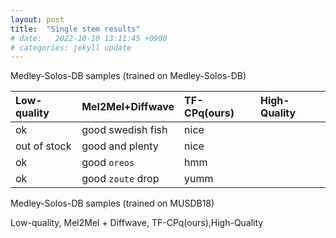 ```yaml
---
layout: post
title:  "Single stem results"
# date:   2022-10-10 13:11:45 +0900
# categories: jekyll update
---
```


Medley-Solos-DB samples (trained on Medley-Solos-DB)

<!-- Low-quality, Mel2Mel + Diffwave, TF-CPq(ours), High-Quality -->
| Low-quality  | Mel2Mel+Diffwave  | TF-CPq(ours) | High-Quality |
|:-------------|:------------------|:------|:-----------------|
| ok           | good swedish fish | nice  |    |
| out of stock | good and plenty   | nice  |    |
| ok           | good `oreos`      | hmm   |    |
| ok           | good `zoute` drop | yumm  |    |


Medley-Solos-DB samples (trained on MUSDB18)

Low-quality, Mel2Mel + Diffwave, TF-CPq(ours),High-Quality
